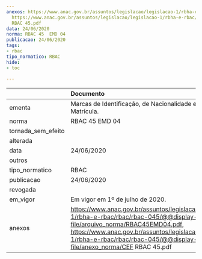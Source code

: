 ```yaml
---
anexos: https://www.anac.gov.br/assuntos/legislacao/legislacao-1/rbha-e-rbac/rbac/rbac-045/@@display-file/arquivo_norma/RBAC45EMD04.pdf,
  https://www.anac.gov.br/assuntos/legislacao/legislacao-1/rbha-e-rbac/rbac/rbac-045/@@display-file/anexo_norma/CEF
  RBAC 45.pdf
data: 24/06/2020
norma: RBAC 45  EMD 04
publicacao: 24/06/2020
tags:
- rbac
tipo_normatico: RBAC
hide: 
- toc 
 
---
```


|                    | Documento                                                                                                                                                                                                                                                      |
|:-------------------|:---------------------------------------------------------------------------------------------------------------------------------------------------------------------------------------------------------------------------------------------------------------|
| ementa             | Marcas de Identificação, de Nacionalidade e de Matrícula.                                                                                                                                                                                                      |
| norma              | RBAC 45  EMD 04                                                                                                                                                                                                                                                |
| tornada_sem_efeito |                                                                                                                                                                                                                                                                |
| alterada           |                                                                                                                                                                                                                                                                |
| data               | 24/06/2020                                                                                                                                                                                                                                                     |
| outros             |                                                                                                                                                                                                                                                                |
| tipo_normatico     | RBAC                                                                                                                                                                                                                                                           |
| publicacao         | 24/06/2020                                                                                                                                                                                                                                                     |
| revogada           |                                                                                                                                                                                                                                                                |
| em_vigor           | Em vigor em 1º de julho de 2020.                                                                                                                                                                                                                               |
| anexos             | https://www.anac.gov.br/assuntos/legislacao/legislacao-1/rbha-e-rbac/rbac/rbac-045/@@display-file/arquivo_norma/RBAC45EMD04.pdf, https://www.anac.gov.br/assuntos/legislacao/legislacao-1/rbha-e-rbac/rbac/rbac-045/@@display-file/anexo_norma/CEF RBAC 45.pdf |